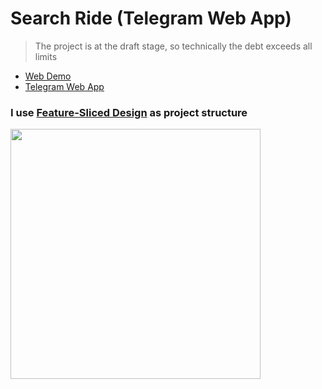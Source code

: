 # Search Ride (Telegram Web App)

> The project is at the draft stage, so technically the debt exceeds all limits

- [Web Demo](https://ride.jeckyatlas.ru/)
- [Telegram Web App](https://t.me/evgenytestiBot)

### I use [Feature-Sliced Design](https://feature-sliced.design/) as project structure

<img src="https://ride.jeckyatlas.ru/IMG_5638.PNG" width="400">